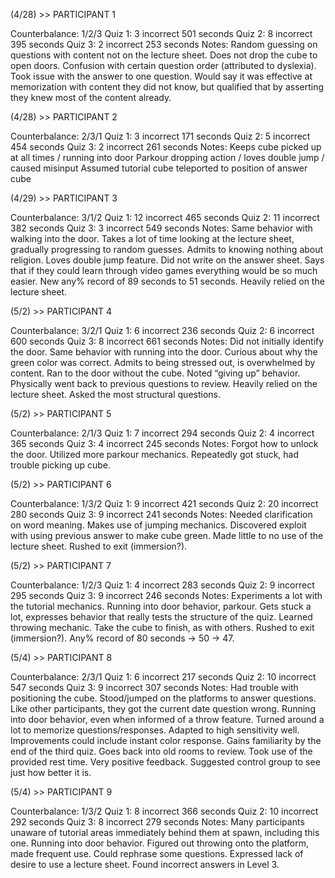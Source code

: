 (4/28) >> PARTICIPANT 1

Counterbalance: 1/2/3
Quiz 1:
3 incorrect
501 seconds
Quiz 2:
8 incorrect
395 seconds 
Quiz 3:
2 incorrect
253 seconds 
Notes:
Random guessing on questions with content not on the lecture sheet.
Does not drop the cube to open doors.
Confusion with certain question order (attributed to dyslexia).
Took issue with the answer to one question.
Would say it was effective at memorization with content they did not know, but qualified that by asserting they knew most of the content already.

(4/28) >> PARTICIPANT 2

Counterbalance: 2/3/1
Quiz 1:
3 incorrect
171 seconds 
Quiz 2:
5 incorrect
454 seconds 
Quiz 3:
2 incorrect
261 seconds 
Notes:
Keeps cube picked up at all times / running into door
Parkour dropping action / loves double jump / caused misinput
Assumed tutorial cube teleported to position of answer cube

(4/29) >> PARTICIPANT 3

Counterbalance: 3/1/2
Quiz 1:
12 incorrect
465 seconds
Quiz 2:
11 incorrect
382 seconds 
Quiz 3:
3 incorrect
549 seconds 
Notes:
Same behavior with walking into the door.
Takes a lot of time looking at the lecture sheet, gradually progressing to random guesses.
Admits to knowing nothing about religion.
Loves double jump feature.
Did not write on the answer sheet.
Says that if they could learn through video games everything would be so much easier.
New any% record of 89 seconds to 51 seconds.
Heavily relied on the lecture sheet.

(5/2) >> PARTICIPANT 4

Counterbalance: 3/2/1
Quiz 1:
6 incorrect
236 seconds 
Quiz 2:
6 incorrect
600 seconds 
Quiz 3:
8 incorrect
661 seconds 
Notes:
Did not initially identify the door.
Same behavior with running into the door.
Curious about why the green color was correct.
Admits to being stressed out, is overwhelmed by content.
Ran to the door without the cube.
Noted “giving up” behavior.
Physically went back to previous questions to review.
Heavily relied on the lecture sheet.
Asked the most structural questions.

(5/2) >> PARTICIPANT 5

Counterbalance: 2/1/3
Quiz 1:
7 incorrect
294 seconds 
Quiz 2:
4 incorrect
365 seconds 
Quiz 3:
4 incorrect
245 seconds 
Notes:
Forgot how to unlock the door.
Utilized more parkour mechanics.
Repeatedly got stuck, had trouble picking up cube.

(5/2) >> PARTICIPANT 6

Counterbalance: 1/3/2
Quiz 1:
9 incorrect
421 seconds 
Quiz 2:
20 incorrect
280 seconds 
Quiz 3:
9 incorrect
241 seconds 
Notes:
Needed clarification on word meaning.
Makes use of jumping mechanics.
Discovered exploit with using previous answer to make cube green.
Made little to no use of the lecture sheet.
Rushed to exit (immersion?).

(5/2) >> PARTICIPANT 7

Counterbalance: 1/2/3
Quiz 1:
4 incorrect
283 seconds 
Quiz 2:
9 incorrect
295 seconds 
Quiz 3:
9 incorrect
246 seconds 
Notes:
Experiments a lot with the tutorial mechanics.
Running into door behavior, parkour.
Gets stuck a lot, expresses behavior that really tests the structure of the quiz.
Learned throwing mechanic.
Take the cube to finish, as with others.
Rushed to exit (immersion?).
Any% record of 80 seconds -> 50 -> 47.

(5/4) >> PARTICIPANT 8

Counterbalance: 2/3/1
Quiz 1:
6 incorrect
217 seconds 
Quiz 2:
10 incorrect
547 seconds 
Quiz 3:
9 incorrect
307 seconds 
Notes:
Had trouble with positioning the cube.
Stood/jumped on the platforms to answer questions.
Like other participants, they got the current date question wrong.
Running into door behavior, even when informed of a throw feature.
Turned around a lot to memorize questions/responses.
Adapted to high sensitivity well.
Improvements could include instant color response.
Gains familiarity by the end of the third quiz.
Goes back into old rooms to review.
Took use of the provided rest time.
Very positive feedback.
Suggested control group to see just how better it is.

(5/4) >> PARTICIPANT 9

Counterbalance: 1/3/2
Quiz 1:
8 incorrect
366 seconds 
Quiz 2:
10 incorrect
292 seconds 
Quiz 3:
8 incorrect
279 seconds
Notes:
Many participants unaware of tutorial areas immediately behind them at spawn, including this one.
Running into door behavior.
Figured out throwing onto the platform, made frequent use.
Could rephrase some questions.
Expressed lack of desire to use a lecture sheet.
Found incorrect answers in Level 3.


